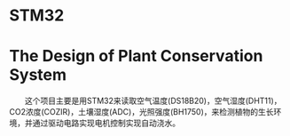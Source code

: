 # STM32
# The Design of Plant Conservation System

　　这个项目主要是用STM32来读取空气温度(DS18B20)，空气湿度(DHT11)，CO2浓度(COZIR)，土壤湿度(ADC)，光照强度(BH1750)，来检测植物的生长环境，并通过驱动电路实现电机控制实现自动浇水。
